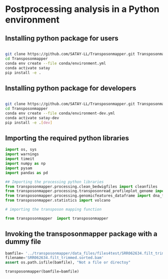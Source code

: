 # Postprocessing analysis in a Python environment 



## Installing python package for users 

```bash 

git clone https://github.com/SATAY-LL/Transposonmapper.git Transposonmapper
cd Transposonmapper
conda env create --file conda/environment.yml
conda activate satay
pip install -e .

```


## Installing python package for developers

```bash 

git clone https://github.com/SATAY-LL/Transposonmapper.git Transposonmapper
cd Transposonmapper
conda env create --file conda/environment-dev.yml
conda activate satay-dev
pip install -e .[dev]

```

## Importing the required python libraries 


```python
import os, sys
import warnings
import timeit
import numpy as np
import pysam
import pandas as pd 

## Importing the processing python libraries 
from transposonmapper.processing.clean_bedwigfiles import cleanfiles
from transposonmapper.processing.transposonread_profileplot_genome import profile_genome
from transposonmapper.processing.genomicfeatures_dataframe import dna_features
from transposonmapper.statistics import volcano

# importing the transposon mapping function

from transposonmapper  import transposonmapper


```



## Invoking the transposonmapper package with a dummy file


```python
bamfile= '../transposonmapper/data_files/files4test/SRR062634.filt_trimmed.sorted.bam'
filename='SRR062634.filt_trimmed.sorted.bam'
assert os.path.isfile(bamfile), "Not a file or directoy"

transposonmapper(bamfile=bamfile) 
```


